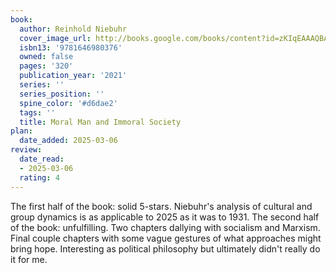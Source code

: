 ```yaml
---
book:
  author: Reinhold Niebuhr
  cover_image_url: http://books.google.com/books/content?id=zKIqEAAAQBAJ&printsec=frontcover&img=1&zoom=1&edge=curl&source=gbs_api
  isbn13: '9781646980376'
  owned: false
  pages: '320'
  publication_year: '2021'
  series: ''
  series_position: ''
  spine_color: '#d6dae2'
  tags: ''
  title: Moral Man and Immoral Society
plan:
  date_added: 2025-03-06
review:
  date_read:
  - 2025-03-06
  rating: 4
---
```

The first half of the book: solid 5-stars. Niebuhr's analysis of cultural and group dynamics is as applicable to 2025 as it was to 1931. The second half of the book: unfulfilling. Two chapters dallying with socialism and Marxism. Final couple chapters with some vague gestures of what approaches might bring hope. Interesting as political philosophy but ultimately didn't really do it for me.
